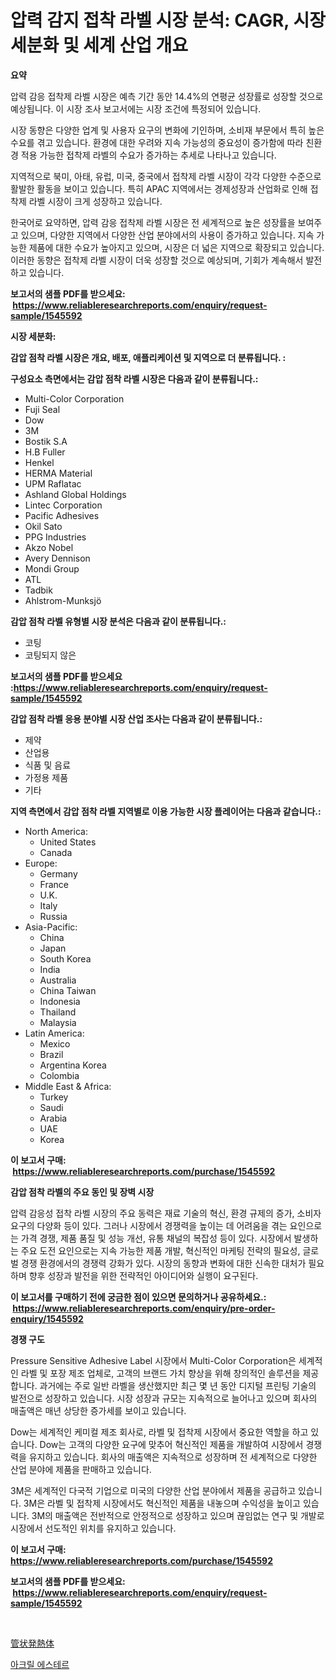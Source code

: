 <p><h1>압력 감지 접착 라벨 시장 분석: CAGR, 시장 세분화 및 세계 산업 개요</h1></p><p><strong>요약</strong></p>
<p><p>압력 감응 접착제 라벨 시장은 예측 기간 동안 14.4%의 연평균 성장률로 성장할 것으로 예상됩니다. 이 시장 조사 보고서에는 시장 조건에 특정되어 있습니다. </p><p>시장 동향은 다양한 업계 및 사용자 요구의 변화에 기인하며, 소비재 부문에서 특히 높은 수요를 겪고 있습니다. 환경에 대한 우려와 지속 가능성의 중요성이 증가함에 따라 친환경 적용 가능한 접착제 라벨의 수요가 증가하는 추세로 나타나고 있습니다. </p><p>지역적으로 북미, 아태, 유럽, 미국, 중국에서 접착제 라벨 시장이 각각 다양한 수준으로 활발한 활동을 보이고 있습니다. 특히 APAC 지역에서는 경제성장과 산업화로 인해 접착제 라벨 시장이 크게 성장하고 있습니다. </p><p>한국어로 요약하면, 압력 감응 접착제 라벨 시장은 전 세계적으로 높은 성장률을 보여주고 있으며, 다양한 지역에서 다양한 산업 분야에서의 사용이 증가하고 있습니다. 지속 가능한 제품에 대한 수요가 높아지고 있으며, 시장은 더 넓은 지역으로 확장되고 있습니다. 이러한 동향은 접착제 라벨 시장이 더욱 성장할 것으로 예상되며, 기회가 계속해서 발전하고 있습니다.</p></p>
<p><strong>보고서의 샘플 PDF를 받으세요: &nbsp;<a href="https://www.reliableresearchreports.com/enquiry/request-sample/1545592">https://www.reliableresearchreports.com/enquiry/request-sample/1545592</a></strong></p>
<p><strong>시장 세분화:</strong></p>
<p><strong> 감압 점착 라벨 시장은 개요, 배포, 애플리케이션 및 지역으로 더 분류됩니다. :</strong></p>
<p><strong>구성요소 측면에서는 감압 점착 라벨 시장은 다음과 같이 분류됩니다.:</strong></p>
<p><ul><li>Multi-Color Corporation</li><li>Fuji Seal</li><li>Dow</li><li>3M</li><li>Bostik S.A</li><li>H.B Fuller</li><li>Henkel</li><li>HERMA Material</li><li>UPM Raflatac</li><li>Ashland Global Holdings</li><li>Lintec Corporation</li><li>Pacific Adhesives</li><li>Okil Sato</li><li>PPG Industries</li><li>Akzo Nobel</li><li>Avery Dennison</li><li>Mondi Group</li><li>ATL</li><li>Tadbik</li><li>Ahlstrom-Munksjö</li></ul></p>
<p><strong> 감압 점착 라벨 유형별 시장 분석은 다음과 같이 분류됩니다.:</strong></p>
<p><ul><li>코팅</li><li>코팅되지 않은</li></ul></p>
<p><strong>보고서의 샘플 PDF를 받으세요 :<a href="https://www.reliableresearchreports.com/enquiry/request-sample/1545592">https://www.reliableresearchreports.com/enquiry/request-sample/1545592</a></strong></p>
<p><strong> 감압 점착 라벨 응용 분야별 시장 산업 조사는 다음과 같이 분류됩니다.:</strong></p>
<p><ul><li>제약</li><li>산업용</li><li>식품 및 음료</li><li>가정용 제품</li><li>기타</li></ul></p>
<p><strong>지역 측면에서 감압 점착 라벨 지역별로 이용 가능한 시장 플레이어는 다음과 같습니다.:</strong></p>
<p><ul>
    <li>
        North America:
        <ul>
            <li>United States</li>
            <li>Canada</li>
        </ul>
    </li>
    <li>
        Europe:
        <ul>
            <li>Germany</li>
            <li>France</li>
            <li>U.K.</li>
            <li>Italy</li>
            <li>Russia</li>
        </ul>
    </li>
    <li>
        Asia-Pacific:
        <ul>
            <li>China</li>
            <li>Japan</li>
            <li>South Korea</li>
            <li>India</li>
            <li>Australia</li>
            <li>China Taiwan</li>
            <li>Indonesia</li>
            <li>Thailand</li>
            <li>Malaysia</li>
        </ul>
    </li>
    <li>
        Latin America:
        <ul>
            <li>Mexico</li>
            <li>Brazil</li>
            <li>Argentina Korea</li>
            <li>Colombia</li>
        </ul>
    </li>
    <li>
        Middle East & Africa:
        <ul>
            <li>Turkey</li>
            <li>Saudi</li>
            <li>Arabia</li>
            <li>UAE</li>
            <li>Korea</li>
        </ul>
    </li>
    </ul></p>
<p><strong>이 보고서 구매: &nbsp;<a href="https://www.reliableresearchreports.com/purchase/1545592">https://www.reliableresearchreports.com/purchase/1545592</a></strong></p>
<p><strong>감압 점착 라벨의 주요 동인 및 장벽 시장</strong></p>
<p><p>압력 감응성 접착 라벨 시장의 주요 동력은 재료 기술의 혁신, 환경 규제의 증가, 소비자 요구의 다양화 등이 있다. 그러나 시장에서 경쟁력을 높이는 데 어려움을 겪는 요인으로는 가격 경쟁, 제품 품질 및 성능 개선, 유통 채널의 복잡성 등이 있다. 시장에서 발생하는 주요 도전 요인으로는 지속 가능한 제품 개발, 혁신적인 마케팅 전략의 필요성, 글로벌 경쟁 환경에서의 경쟁력 강화가 있다. 시장의 동향과 변화에 대한 신속한 대처가 필요하며 향후 성장과 발전을 위한 전략적인 아이디어와 실행이 요구된다.</p></p>
<p><strong>이 보고서를 구매하기 전에 궁금한 점이 있으면 문의하거나 공유하세요.: &nbsp;<a href="https://www.reliableresearchreports.com/enquiry/pre-order-enquiry/1545592">https://www.reliableresearchreports.com/enquiry/pre-order-enquiry/1545592</a></strong></p>
<p><strong>경쟁 구도</strong></p>
<p><p>Pressure Sensitive Adhesive Label 시장에서 Multi-Color Corporation은 세계적인 라벨 및 포장 제조 업체로, 고객의 브랜드 가치 향상을 위해 창의적인 솔루션을 제공합니다. 과거에는 주로 일반 라벨을 생산했지만 최근 몇 년 동안 디지털 프린팅 기술의 발전으로 성장하고 있습니다. 시장 성장과 규모는 지속적으로 늘어나고 있으며 회사의 매출액은 매년 상당한 증가세를 보이고 있습니다.</p><p>Dow는 세계적인 케미컬 제조 회사로, 라벨 및 접착제 시장에서 중요한 역할을 하고 있습니다. Dow는 고객의 다양한 요구에 맞추어 혁신적인 제품을 개발하여 시장에서 경쟁력을 유지하고 있습니다. 회사의 매출액은 지속적으로 성장하며 전 세계적으로 다양한 산업 분야에 제품을 판매하고 있습니다.</p><p>3M은 세계적인 다국적 기업으로 미국의 다양한 산업 분야에서 제품을 공급하고 있습니다. 3M은 라벨 및 접착제 시장에서도 혁신적인 제품을 내놓으며 수익성을 높이고 있습니다. 3M의 매출액은 전반적으로 안정적으로 성장하고 있으며 끊임없는 연구 및 개발로 시장에서 선도적인 위치를 유지하고 있습니다.</p></p>
<p><strong>이 보고서 구매: &nbsp; <a href="https://www.reliableresearchreports.com/purchase/1545592">https://www.reliableresearchreports.com/purchase/1545592</a></strong></p>
<p><strong>보고서의 샘플 PDF를 받으세요: &nbsp;<a href="https://www.reliableresearchreports.com/enquiry/request-sample/1545592">https://www.reliableresearchreports.com/enquiry/request-sample/1545592</a></strong><strong></strong></p>
<p>&nbsp;</p>
<p><p><a href="https://github.com/xnljig2898992/Market-Research-Report-List-1/blob/main/257725514021.md">管状発熱体</a></p><p><a href="https://medium.com/@bobbyreitenberg879562023/%EC%95%84%ED%81%AC%EB%A6%B4-%EC%97%90%EC%8A%A4%ED%85%8C%EB%A5%B4-%EC%8B%9C%EC%9E%A5-%EC%9C%A0%ED%98%95-%EC%9D%91%EC%9A%A9-%EB%B0%8F-%EC%A7%80%EB%A6%AC%EC%97%90-%EB%8C%80%ED%95%9C-%ED%8F%AC%EA%B4%84%EC%A0%81%EC%9D%B8-%ED%8F%89%EA%B0%80-afec41433d11">아크릴 에스테르</a></p></p>